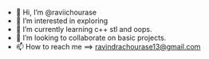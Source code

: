 - 👋 Hi, I’m @raviichourase
- 👀 I’m interested in exploring
- 🌱 I’m currently learning c++ stl and oops.
- 💞️ I’m looking to collaborate on basic projects.
- 📫 How to reach me ==> ravindrachourase13@gmail.com

<!---
raviichourase/raviichourase is a ✨ special ✨ repository because its `README.md` (this file) appears on your GitHub profile.
You can click the Preview link to take a look at your changes.
--->

